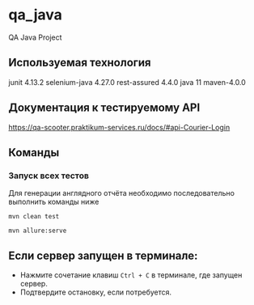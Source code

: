 # qa_java

QA Java Project

## Используемая технология

junit 4.13.2
selenium-java 4.27.0
rest-assured 4.4.0
java 11
maven-4.0.0

## Документация к тестируемому API

https://qa-scooter.praktikum-services.ru/docs/#api-Courier-Login

## Команды

### Запуск всех тестов

Для генерации англядного отчёта необходимо последовательно выполнить команды ниже

``` 1. генерация отчёта (в папке target появится подпапка allure-results с отчётом Allure)
mvn clean test
``` 

``` 2. выполнить команду (запустится веб-сервер Allure, и в браузере откроется вкладка с отчётом)
mvn allure:serve
```

## Если сервер запущен в терминале:

- Нажмите сочетание клавиш `Ctrl + C` в терминале, где запущен сервер.
- Подтвердите остановку, если потребуется.